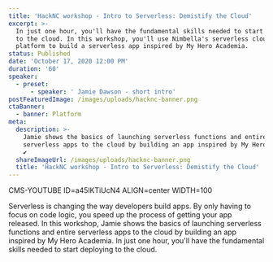 ```yaml
---
title: 'HackNC workshop - Intro to Serverless: Demistify the Cloud'
excerpt: >-
  In just one hour, you'll have the fundamental skills needed to start deploying
  to the cloud. In this workshop, you'll use Nimbella's serverless cloud
  platform to build a serverless app inspired by My Hero Academia. 
status: Published
date: 'October 17, 2020 12:00 PM'
duration: '60'
speaker:
  - preset:
      - speaker: ' Jamie Dawson - short intro'
postFeaturedImage: /images/uploads/hacknc-banner.png
ctaBanner:
  - banner: Platform
meta:
  description: >-
    Jamie shows the basics of launching serverless functions and entire
    serverless apps to the cloud by building an app inspired by My Hero Academia
    ✔
  shareImageUrl: /images/uploads/hacknc-banner.png
  title: 'HackNC workshop - Intro to Serverless: Demistify the Cloud'
---
```

CMS-YOUTUBE ID=a45lKTiUcN4 ALIGN=center WIDTH=100

Serverless is changing the way developers build apps. By only having to focus on code logic, you speed up the process of getting your app released. In this workshop, Jamie shows the basics of launching serverless functions and entire serverless apps to the cloud by building an app inspired by My Hero Academia. In just one hour, you'll have the fundamental skills needed to start deploying to the cloud.
